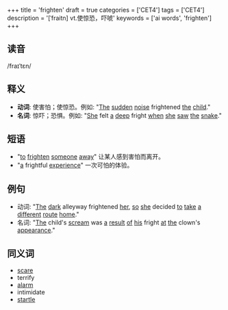 +++
title = 'frighten'
draft = true
categories = ['CET4']
tags = ['CET4']
description = '[ˈfraitn] vt.使惊恐，吓唬'
keywords = ['ai words', 'frighten']
+++

## 读音
/fraɪˈtɛn/

## 释义
- **动词**: 使害怕；使惊恐。例如: "[The](/zh/post/the/) [sudden](/zh/post/sudden/) [noise](/zh/post/noise/) frightened [the](/zh/post/the/) [child](/zh/post/child/)."
- **名词**: 惊吓；恐惧。例如: "[She](/zh/post/she/) felt [a](/zh/post/a/) [deep](/zh/post/deep/) fright [when](/zh/post/when/) [she](/zh/post/she/) [saw](/zh/post/saw/) [the](/zh/post/the/) [snake](/zh/post/snake/)."

## 短语
- "[to](/zh/post/to/) [frighten](/zh/post/frighten/) [someone](/zh/post/someone/) [away](/zh/post/away/)" 让某人感到害怕而离开。
- "[a](/zh/post/a/) frightful [experience](/zh/post/experience/)" 一次可怕的体验。

## 例句
- 动词: "[The](/zh/post/the/) [dark](/zh/post/dark/) alleyway frightened [her](/zh/post/her/), [so](/zh/post/so/) [she](/zh/post/she/) decided [to](/zh/post/to/) [take](/zh/post/take/) [a](/zh/post/a/) [different](/zh/post/different/) [route](/zh/post/route/) [home](/zh/post/home/)."
- 名词: "[The](/zh/post/the/) child's [scream](/zh/post/scream/) was [a](/zh/post/a/) [result](/zh/post/result/) [of](/zh/post/of/) [his](/zh/post/his/) fright [at](/zh/post/at/) [the](/zh/post/the/) clown's [appearance](/zh/post/appearance/)."

## 同义词
- [scare](/zh/post/scare/)
- terrify
- [alarm](/zh/post/alarm/)
- intimidate
- [startle](/zh/post/startle/)
